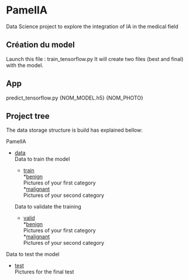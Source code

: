 # PamelIA
Data Science project to explore the integration of IA in the medical field

## Création du model
Launch this file : train_tensorflow.py
It will create two files (best and final) with the model.

## App
predict_tensorflow.py {NOM_MODEL.h5} {NOM_PHOTO}

## Project tree

The data storage structure is build has explained bellow:

PamelIA
 * [data](IASC/data)<br/>
   Data to train the model
   * [train](IASC/data/train)<br/>
     *[benign](IASC/data/train/benign)<br/>
     Pictures of your first category<br/>
     *[malignant](IASC/data/train/malignant)<br/>
     Pictures of your second category<br/>
     
   Data to validate the training
   * [valid](IASC/data/valid)<br/>
     *[benign](IASC/data/train/benign)<br/>
     Pictures of your first category<br/>
     *[malignant](IASC/data/train/malignant)<br/>
     Pictures of your second category<br/>
     
 Data to test the model
 * [test](IASC/test)<br/>
 Pictures for the final test


